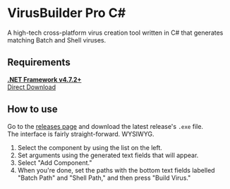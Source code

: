 # VirusBuilder Pro C#
A high-tech cross-platform virus creation tool written in C# that generates matching Batch and Shell viruses.

## Requirements
[**.NET Framework v4.7.2+**](https://dotnet.microsoft.com/download/dotnet-framework/net472)  
[Direct Download](https://dotnet.microsoft.com/download/dotnet-framework/thank-you/net472-web-installer)

## How to use
Go to the [releases page](https://github.com/hackermancool/VirusBuilder-Pro-CSharp/releases) and download the latest release's `.exe` file.  
The interface is fairly straight-forward. WYSIWYG.  

1. Select the component by using the list on the left.
2. Set arguments using the generated text fields that will appear.
3. Select "Add Component."
4. When you're done, set the paths with the bottom text fields labelled "Batch Path" and "Shell Path," and then press "Build Virus."
